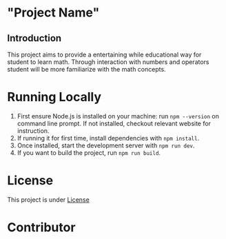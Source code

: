 # "Project Name"

## Introduction
This project aims to provide a entertaining while educational way for student to learn math. Through interaction with numbers and operators student will be more familiarize with the math concepts.

# Running Locally
1. First ensure Node.js is installed on your machine: run `npm --version` on command line prompt. If not installed, checkout relevant website for instruction.
2. If running it for first time, install dependencies with `npm install`.
3. Once installed, start the development server with `npm run dev`.
4. If you want to build the project, run `npm run build`.
# License
This project is under [License](https://github.com/SOFTGEN310-Group-99-75/JOhn-Repository/blob/main/LICENSE)
# Contributor
